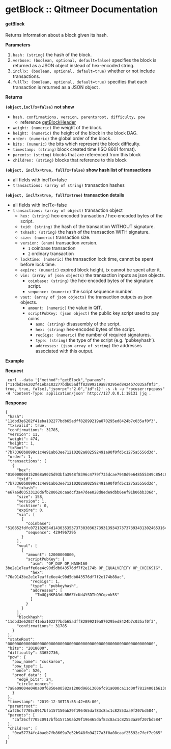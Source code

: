 # getBlock :: Qitmeer Documentation

#### getBlock <a href="#getblock" id="getblock"></a>

Returns information about a block given its hash.

**Parameters**

1. `hash: (string)` the hash of the block.
2. `verbose: (boolean, optional, default=false)` specifies the block is returned as a JSON object instead of hex-encoded string.
3. `inclTx: (boolean, optional, default=true)` whether or not include transactions.
4. `fullTx: (boolean, optional, default=true)` specifies that each transaction is returned as a JSON object .

**Returns**

**`(object,inclTx=false)` not show**

* `hash, confirmations, version, parentsroot, difficulty, pow`
  * reference [getBlockHeader](broken-reference)
* `weight: (numeric)` the weight of the block.
* `height: (numeric)` the height of the block in the block DAG.
* `order: (numeric)` the global order of the block.
* `bits: (numeric)` the bits which represent the block difficulty.
* `timestamp: (string)` block created time (ISO 8601 format).
* `parents: (string)` blocks that are referenced from this block
* `children: (string)` blocks that reference to this block

**`(object, inclTx=true, fullTx=false)` show hash list of transactions**

* all fields with inclTx=false
* `transactions: (array of string)` transaction hashes

**`(object, inclTx=true, fullTx=true)` transaction details**

* all fields with inclTx=false
* `transactions: (array of object)` transaction object
  * `hex: (string)` hex-encoded transaction / hex-encoded bytes of the script.
  * `txid: (string)` the hash of the transaction WITHOUT signature.
  * `txhash: (string)` the hash of the transaction WITH signature.
  * `size: (numeric)` transaction size.
  * `version: (enum)` transaction version.
    * `1` coinbase transaction
    * `2` ordinary transaction
  * `locktime: (numeric)` the transaction lock time, cannot be spent before lock time.
  * `expire: (numeric)` expired block height, tx cannot be spent after it.
  * `vin: (array of json objects)` the transaction inputs as json objects.
    * `coinbase: (string)` the hex-encoded bytes of the signature script.
    * `sequence: (numeric)` the script sequence number.
  * `vout: (array of json objects)` the transaction outputs as json objects.
    * `amount: (numeric)` the value in QIT.
    * `scriptPubKey: (json object)` the public key script used to pay coins.
      * `asm: (string)` disassembly of the script.
      * `hex: (string)` hex-encoded bytes of the script.
      * `reqSigs: (numeric)` the number of required signatures.
      * `type: (string)` the type of the script (e.g. ‘pubkeyhash’).
      * `addresses: (json array of string)` the addresses associated with this output.

**Example**

**Request**

```
 curl --data '{"method":"getBlock","params":["11dbd3e6202f41eba102277bdb65adff82899219a870295ed8424b7c035af0f3", true, true, false],"jsonrpc":"2.0","id":1}' -s -k -u "rpcuser:rpcpass"  -H 'Content-Type: application/json' http://127.0.0.1:18131 |jq .
```

**Response**

```
{
 "hash": "11dbd3e6202f41eba102277bdb65adff82899219a870295ed8424b7c035af0f3",
 "txsvalid": true,
 "confirmations": 31785,
 "version": 11,
 "weight": 474,
 "height": 1,
 "txRoot": "7b73360b8099c1c4e91ab63ee71210202a802592491a90f0fd5c1275a5556d3d",
 "order": 1,
 "transactions": [
   {
     "hex": "010000000152868a9025d93bfa3948f8396c4779f735dcae7940d9e648555349c854c85cf8ffffffffffffffff01007841cb020000001976a9143be2e1e7eaffe6ee4c90d5db043576df7f2e174b88ac00000000000000000144510852fdfc072182654d1430353537373030363739313934373737393431302465316438316561652d313263662d343932302d623735312d323833383336616333306265",
     "txid": "7b73360b8099c1c4e91ab63ee71210202a802592491a90f0fd5c1275a5556d3d",
     "txhash": "e67a6d03533120d6fb280620caadcf3a47dee028d8ede9dbb6eef91b06bb336d",
     "size": 158,
     "version": 1,
     "locktime": 0,
     "expire": 0,
     "vin": [
       {
         "coinbase": "510852fdfc072182654d1430353537373030363739313934373737393431302465316438316561652d313263662d343932302d623735312d323833383336616333306265",
         "sequence": 4294967295
       }
     ],
     "vout": [
       {
         "amount": 12000000000,
         "scriptPubKey": {
           "asm": "OP_DUP OP_HASH160 3be2e1e7eaffe6ee4c90d5db043576df7f2e174b OP_EQUALVERIFY OP_CHECKSIG",
           "hex": "76a9143be2e1e7eaffe6ee4c90d5db043576df7f2e174b88ac",
           "reqSigs": 1,
           "type": "pubkeyhash",
           "addresses": [
             "TmUQjNKPA3dLBB6ZfcKd4YSDThQ9Cqzmk5S"
           ]
         }
       }
     ],
     "blockhash": "11dbd3e6202f41eba102277bdb65adff82899219a870295ed8424b7c035af0f3",
     "confirmations": 31785
   }
 ],
 "stateRoot": "0000000000000000000000000000000000000000000000000000000000000000",
 "bits": "2018000",
 "difficulty": 33652736,
 "pow": {
   "pow_name": "cuckaroo",
   "pow_type": 1,
   "nonce": 526,
   "proof_data": {
     "edge_bits": 24,
     "circle_nonces": "7a8e09004e040a00f6850e00582a1200d96613006fc91a000ca11c00f78124001b613600c266370037ef430073915000bbf85500b0795600691e5d00c7b35f0048bc670048897c00c50a7d006f22820038029100f4819a005864a6000aa9a600b5f0aa008169b200d1b4bb004cbfc100a32ac3001d6ac70045a1c900a95ecc002e55d70077ffd800a451d9007b38db00ab79e100dc14e600c5b6e9000efff0006821fa007650fb00"
   }
 },
 "timestamp": "2019-12-30T15:55:42+08:00",
 "parentroot": "caf26cf7705c0917bfb157150ab29f196465daf83c8ac1c82553aa9f207bd584",
 "parents": [
   "caf26cf7705c0917bfb157150ab29f196465daf83c8ac1c82553aa9f207bd584"
 ],
 "children": [
   "0ea57734fc4baeb7fb8669a7e52b948fb94277a3f0a08caaf25592c7fef7c965"
 ]
}
```
